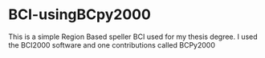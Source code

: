 # BCI-usingBCpy2000
This is a simple Region Based speller BCI used for my thesis degree. I used the BCI2000 software and one contributions called BCPy2000
